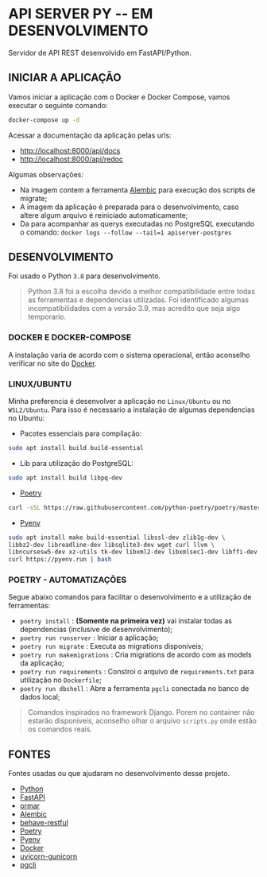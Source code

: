 # API SERVER PY -- EM DESENVOLVIMENTO
Servidor de API REST desenvolvido em FastAPI/Python.

## INICIAR A APLICAÇÃO

Vamos iniciar a aplicação com o Docker e Docker Compose, vamos executar o seguinte comando:
```bash
docker-compose up -d
```
Acessar a documentação da aplicação pelas urls:
- [http://localhost:8000/api/docs](http://localhost:8000/api/docs)
- [http://localhost:8000/api/redoc](http://localhost:8000/api/redoc)

Algumas observações:
- Na imagem contem a ferramenta [Alembic](https://alembic.sqlalchemy.org/en/latest/) para execução dos scripts de migrate;
- A imagem da aplicação é preparada para o desenvolvimento, caso altere algum arquivo é reiniciado automaticamente;
- Da para acompanhar as querys executadas no PostgreSQL executando o comando: `docker logs --follow --tail=1 apiserver-postgres`

## DESENVOLVIMENTO
Foi usado o Python `3.8` para desenvolvimento. 
> Python 3.8 foi a escolha devido a melhor compatibilidade entre todas as ferramentas e dependencias utilizadas. Foi identificado algumas incompatibilidades com a versão 3.9, mas acredito que seja algo temporario.

### DOCKER E DOCKER-COMPOSE
A instalação varia de acordo com o sistema operacional, então aconselho verificar no site do [Docker](https://docs.docker.com/).

### LINUX/UBUNTU
Minha preferencia é desenvolver a aplicação no `Linux/Ubuntu` ou no `WSL2/Ubuntu`.
Para isso é necessario a instalação de algumas dependencias no Ubuntu:

- Pacotes essenciais para compilação:
```bash
sudo apt install build build-essential
```
- Lib para utilização do PostgreSQL:
```bash
sudo apt install build libpq-dev
```
- [Poetry](https://python-poetry.org/)
```bash
curl -sSL https://raw.githubusercontent.com/python-poetry/poetry/master/get-poetry.py | python3 -
```
- [Pyenv](https://github.com/pyenv/pyenv)
```bash
sudo apt install make build-essential libssl-dev zlib1g-dev \
libbz2-dev libreadline-dev libsqlite3-dev wget curl llvm \
libncursesw5-dev xz-utils tk-dev libxml2-dev libxmlsec1-dev libffi-dev liblzma-dev && \
curl https://pyenv.run | bash
```

### POETRY - AUTOMATIZAÇÕES
Segue abaixo comandos para facilitar o desenvolvimento e a utilização de ferramentas:

- `poetry install` : **(Somente na primeira vez)** vai instalar todas as dependencias (inclusive de desenvolvimento);
- `poetry run runserver` : Iniciar a aplicação;
- `poetry run migrate` : Executa as migrations disponiveis;
- `poetry run makemigrations` : Cria migrations de acordo com as models da aplicação;
- `poetry run requirements` : Constroi o arquivo de `requirements.txt` para utilização no `Dockerfile`;
- `poetry run dbshell` : Abre a ferramenta `pgcli` conectada no banco de dados local;

> Comandos inspirados no framework Django. Porem no container não estarão disponiveis, aconselho olhar o arquivo `scripts.py` onde estão os comandos reais.


## FONTES

Fontes usadas ou que ajudaram no desenvolvimento desse projeto.

- [Python](https://www.python.org/)
- [FastAPI](https://fastapi.tiangolo.com/)
- [ormar](https://github.com/collerek/ormar)
- [Alembic](https://alembic.sqlalchemy.org/en/latest/)
- [behave-restful](https://github.com/behave-restful/behave-restful)
- [Poetry](https://python-poetry.org/)
- [Pyenv](https://github.com/pyenv/pyenv)
- [Docker](https://docs.docker.com/)
- [uvicorn-gunicorn](https://github.com/tiangolo/uvicorn-gunicorn-docker)
- [pgcli](https://www.pgcli.com/)
